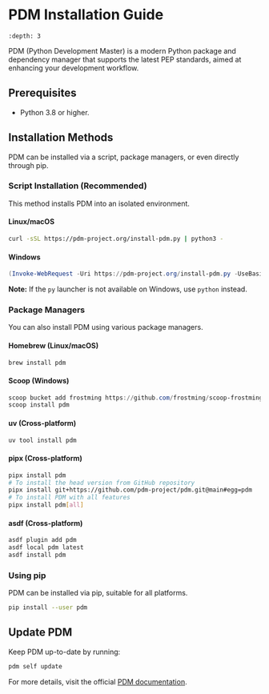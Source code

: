 # PDM Installation Guide

```{contents} Table of Contents
:depth: 3
```

PDM (Python Development Master) is a modern Python package and dependency manager that supports the latest PEP standards, aimed at enhancing your development workflow.

## Prerequisites

- Python 3.8 or higher.

## Installation Methods

PDM can be installed via a script, package managers, or even directly through pip.

### Script Installation (Recommended)

This method installs PDM into an isolated environment.

#### Linux/macOS

```sh
curl -sSL https://pdm-project.org/install-pdm.py | python3 -
```

#### Windows

```powershell
(Invoke-WebRequest -Uri https://pdm-project.org/install-pdm.py -UseBasicParsing).Content | py -
```

**Note:** If the `py` launcher is not available on Windows, use `python` instead.

### Package Managers

You can also install PDM using various package managers.

#### Homebrew (Linux/macOS)

```sh
brew install pdm
```

#### Scoop (Windows)

```powershell
scoop bucket add frostming https://github.com/frostming/scoop-frostming.git
scoop install pdm
```

#### uv (Cross-platform)

```sh
uv tool install pdm
```

#### pipx (Cross-platform)

```sh
pipx install pdm
# To install the head version from GitHub repository
pipx install git+https://github.com/pdm-project/pdm.git@main#egg=pdm
# To install PDM with all features
pipx install pdm[all]
```

#### asdf (Cross-platform)

```sh
asdf plugin add pdm
asdf local pdm latest
asdf install pdm
```

### Using pip

PDM can be installed via pip, suitable for all platforms.

```sh
pip install --user pdm
```

## Update PDM

Keep PDM up-to-date by running:

```sh
pdm self update
```

For more details, visit the official [PDM documentation](https://pdm-project.org/en/latest/#recommended-installation-method).
